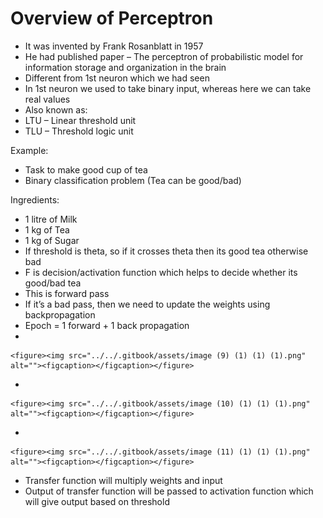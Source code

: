 # Overview of Perceptron

* It was invented by Frank Rosanblatt in 1957
* He had published paper – The perceptron of probabilistic model for information storage and organization in the brain
* Different from 1st neuron which we had seen
* In 1st neuron we used to take binary input, whereas here we can take real values
* Also known as:
* LTU – Linear threshold unit
* TLU – Threshold logic unit

Example:

* Task to make good cup of tea
* Binary classification problem (Tea can be good/bad)

Ingredients:

* 1 litre of Milk
* 1 kg of Tea
* 1 kg of Sugar
* If threshold is theta, so if it crosses theta then its good tea otherwise bad
* F is decision/activation function which helps to decide whether its good/bad tea
* This is forward pass
* If it’s a bad pass, then we need to update the weights using backpropagation
* Epoch = 1 forward + 1 back propagation
*

    <figure><img src="../../.gitbook/assets/image (9) (1) (1) (1).png" alt=""><figcaption></figcaption></figure>
*

    <figure><img src="../../.gitbook/assets/image (10) (1) (1) (1).png" alt=""><figcaption></figcaption></figure>
*

    <figure><img src="../../.gitbook/assets/image (11) (1) (1) (1).png" alt=""><figcaption></figcaption></figure>
* Transfer function will multiply weights and input
* Output of transfer function will be passed to activation function which will give output based on threshold
